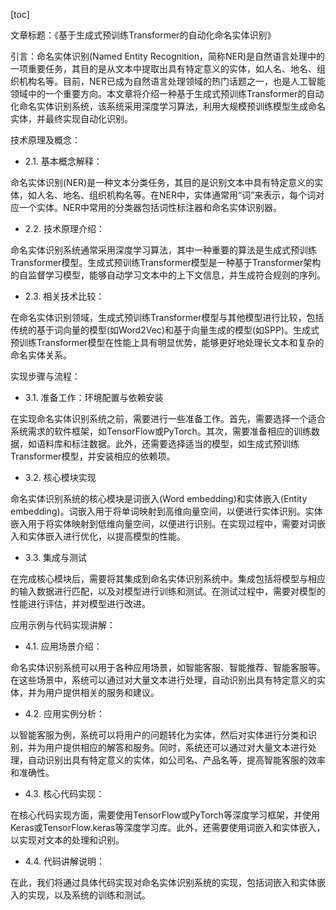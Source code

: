 
[toc]                    
                
                
文章标题：《基于生成式预训练Transformer的自动化命名实体识别》

引言：命名实体识别(Named Entity Recognition，简称NER)是自然语言处理中的一项重要任务，其目的是从文本中提取出具有特定意义的实体，如人名、地名、组织机构名等。目前，NER已成为自然语言处理领域的热门话题之一，也是人工智能领域中的一个重要方向。本文章将介绍一种基于生成式预训练Transformer的自动化命名实体识别系统，该系统采用深度学习算法，利用大规模预训练模型生成命名实体，并最终实现自动化识别。

技术原理及概念：

- 2.1. 基本概念解释：

命名实体识别(NER)是一种文本分类任务，其目的是识别文本中具有特定意义的实体，如人名、地名、组织机构名等。在NER中，实体通常用“词”来表示，每个词对应一个实体。NER中常用的分类器包括词性标注器和命名实体识别器。

- 2.2. 技术原理介绍：

命名实体识别系统通常采用深度学习算法，其中一种重要的算法是生成式预训练Transformer模型。生成式预训练Transformer模型是一种基于Transformer架构的自监督学习模型，能够自动学习文本中的上下文信息，并生成符合规则的序列。

- 2.3. 相关技术比较：

在命名实体识别领域，生成式预训练Transformer模型与其他模型进行比较，包括传统的基于词向量的模型(如Word2Vec)和基于向量生成的模型(如SPP)。生成式预训练Transformer模型在性能上具有明显优势，能够更好地处理长文本和复杂的命名实体关系。

实现步骤与流程：

- 3.1. 准备工作：环境配置与依赖安装

在实现命名实体识别系统之前，需要进行一些准备工作。首先，需要选择一个适合系统需求的软件框架，如TensorFlow或PyTorch。其次，需要准备相应的训练数据，如语料库和标注数据。此外，还需要选择适当的模型，如生成式预训练Transformer模型，并安装相应的依赖项。

- 3.2. 核心模块实现

命名实体识别系统的核心模块是词嵌入(Word embedding)和实体嵌入(Entity embedding)。词嵌入用于将单词映射到高维向量空间，以便进行实体识别。实体嵌入用于将实体映射到低维向量空间，以便进行识别。在实现过程中，需要对词嵌入和实体嵌入进行优化，以提高模型的性能。

- 3.3. 集成与测试

在完成核心模块后，需要将其集成到命名实体识别系统中。集成包括将模型与相应的输入数据进行匹配，以及对模型进行训练和测试。在测试过程中，需要对模型的性能进行评估，并对模型进行改进。

应用示例与代码实现讲解：

- 4.1. 应用场景介绍：

命名实体识别系统可以用于各种应用场景，如智能客服、智能推荐、智能客服等。在这些场景中，系统可以通过对大量文本进行处理，自动识别出具有特定意义的实体，并为用户提供相关的服务和建议。

- 4.2. 应用实例分析：

以智能客服为例，系统可以将用户的问题转化为实体，然后对实体进行分类和识别，并为用户提供相应的解答和服务。同时，系统还可以通过对大量文本进行处理，自动识别出具有特定意义的实体，如公司名、产品名等，提高智能客服的效率和准确性。

- 4.3. 核心代码实现：

在核心代码实现方面，需要使用TensorFlow或PyTorch等深度学习框架，并使用Keras或TensorFlow.keras等深度学习库。此外，还需要使用词嵌入和实体嵌入，以实现对文本的处理和识别。

- 4.4. 代码讲解说明：

在此，我们将通过具体代码实现对命名实体识别系统的实现，包括词嵌入和实体嵌入的实现，以及系统的训练和测试。

